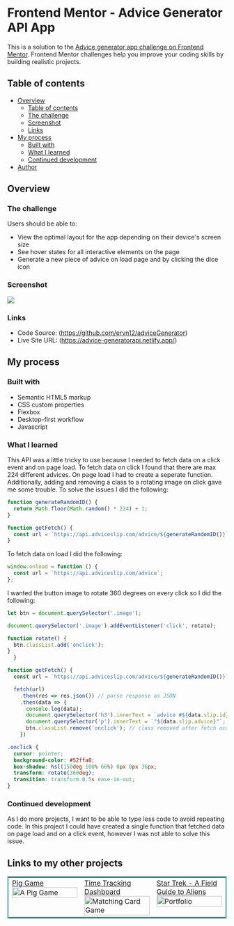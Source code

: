 # Frontend Mentor - Advice Generator API App

This is a solution to the [Advice generator app challenge on Frontend Mentor](https://www.frontendmentor.io/challenges/advice-generator-app-QdUG-13db). Frontend Mentor challenges help you improve your coding skills by building realistic projects.

## Table of contents

- [Overview](#overview)
  - [Table of contents](#table-of-contents)
  - [The challenge](#the-challenge)
  - [Screenshot](#screenshot)
  - [Links](#links)
- [My process](#my-process)
  - [Built with](#built-with)
  - [What I learned](#what-i-learned)
  - [Continued development](#continued-development)
- [Author](#author)

## Overview

### The challenge

Users should be able to:

- View the optimal layout for the app depending on their device's screen size
- See hover states for all interactive elements on the page
- Generate a new piece of advice on load page and by clicking the dice icon

### Screenshot

![](https://media.giphy.com/media/jJUBGKPjU1yUjVhiIn/giphy.gif)

### Links

- Code Source: (https://github.com/ervn12/adviceGenerator)
- Live Site URL: (https://advice-generatorapi.netlify.app/)

## My process

### Built with

- Semantic HTML5 markup
- CSS custom properties
- Flexbox
- Desktop-first workflow
- Javascript

### What I learned

This API was a little tricky to use because I needed to fetch data on a click event and on page load. To fetch data on click I found that there are max 224 different advices. On page load I had to create a seperate function. Additionally, adding and removing a class to a rotating image on click gave me some trouble. To solve the issues I did the following:

```js
function generateRandomID() {
  return Math.floor(Math.random() * 224) + 1;
}

function getFetch() {
  const url = `https://api.adviceslip.com/advice/${generateRandomID()}`;
}
```

To fetch data on load I did the following:

```js
window.onload = function () {
  const url = `https://api.adviceslip.com/advice`;
};
```

I wanted the button image to rotate 360 degrees on every click so I did the following:

```js
let btn = document.querySelector('.image');

document.querySelector('.image').addEventListener('click', rotate);

function rotate() {
  btn.classList.add('onclick');
}
  }

function getFetch() {
  const url = `https://api.adviceslip.com/advice/${generateRandomID()}`;

  fetch(url)
    .then(res => res.json()) // parse response as JSON
    .then(data => {
      console.log(data);
      document.querySelector('h3').innerText = `advice #${data.slip.id}`;
      document.querySelector('p').innerText = `"${data.slip.advice}"`;
      btn.classList.remove('onclick'); // class removed after fetch occurs
    })
```

```css
.onclick {
  cursor: pointer;
  background-color: #52ffa8;
  box-shadow: hsl(150deg 100% 66%) 0px 0px 36px;
  transform: rotate(360deg);
  transition: transform 0.5s ease-in-out;
}
```

### Continued development

As I do more projects, I want to be able to type less code to avoid repeating code. In this project I could have created a single function that fetched data on page load and on a click event, however I was not able to solve this issue.

## Links to my other projects

<table bordercolor="#66b2b2">
  
  <tr>
    <td width="33.3%"  style="align:center;" valign="top">
        <a target="_blank" href="https://github.com/ervn12/pigGame">Pig Game</a>
        <br />
      <a target="_blank" href="https://github.com/ervn12/pigGame">
            <img src="https://media.giphy.com/media/80JowPrkqn9KpYS0aC/giphy.gif" width="100%"  alt="A Pig Game"/>
        </a>
    </td>
    <td width="33.3%" valign="top">
        <a target="_blank" href="https://github.com/ervn12/timeTrackingDashboard"> Time Tracking Dashboard</a>
        <br />
        <a target="_blank" href="https://github.com/ervn12/timeTrackingDashboard">
          <img src="https://media.giphy.com/media/cGPivDzfcz7K1LPDXz/giphy.gif" width="100%" alt="Matching Card Game"/>
        </a>
    </td>
    <td width="33.3%" valign="top">
        <a target="_blank" href="https://github.com/ervn12/star-trek-CLIENT">Star Trek - A Field Guide to Aliens</a>
        <br />
        <a target="_blank" href="https://github.com/ervn12/star-trek-CLIENT">
          <img src="https://media.giphy.com/media/txG49WSDMlTnZ0QXYe/giphy.gif" width="100%" alt="Portfolio"/>
        </a>
    </td>
  </tr>
</table>
